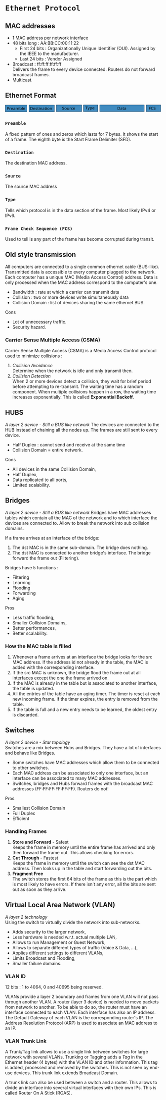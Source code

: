 # ```Ethernet Protocol```
## MAC addresses
- 1 MAC address per network interface
- 48 bits long : AA:BB:CC:00:11:22
	- First 24 bits : Organizationally Unique Identifier (OUI). Assigned by the IEEE to the manufacturer.
	- Last 24 bits : Vendor Assigned
- Broadcast : ff:ff:ff:ff:ff:ff  
	Delivers the frame to every device connected. Routers do not forward broadcast frames.
- Multicast.

## Ethernet Format
![Ethernet_Format](./Images/Ethernet_Format.svg)

### `Preamble`
A fixed pattern of ones and zeros which lasts for 7 bytes. It shows the start of a frame. The eighth byte is the Start Frame Delimiter (SFD).
### `Destination`
The destination MAC address.
### `Source`
The source MAC address
### `Type`
Tells which protocol is in the data section of the frame. Most likely IPv4 or IPv6.
### `Frame Check Sequence (FCS)`
Used to tell is any part of the frame has become corrupted during transit.

## Old style transmission
All computers are connected to a single common ethernet cable (BUS-like). Transmitted data is accessible to every computer plugged to the network. Each computer has a unique MAC (Media Access Control) address. Data is only processed when the MAC address correspond to the computer's one.
- Bandwidth : rate at which a carrier can transmit data
- Collision : two or more devices write simultaneously data
- Collision Domain : list of devices sharing the same ethernet BUS.

Cons
- Lot of unnecessary traffic.
- Security hazard.

### Carrier Sense Multiple Access (CSMA)
Carrier Sense Multiple Access (CSMA) is a Media Access Control protocol used to minimize collisions :
1. *Collision Avoidance*  
	Determine when the network is idle and only transmit then.
2. *Collision Detection*  
	When 2 or more devices detect a collision, they wait for brief period before attempting to 	re-transmit. The waiting time has a random component. When multiple collisions happen in a row, the waiting time increases exponentially. This is called **Exponential Backoff**.

## HUBS
*A layer 2 device - Still a BUS like network*
The devices are connected to the HUB instead of chaining all the nodes up. The frames are still sent to every device.
- Half Duplex : cannot send and receive at the same time
- Collision Domain = entire network.

Cons
- All devices in the same Collision Domain,
- Half Duplex,
- Data replicated to all ports,
- Limited scalability.

## Bridges
*A layer 2 device - Still a BUS like network*
Bridges have MAC addresses tables which contain all the MAC of the network and to which interface the devices are connected to. Allow to break the network into sub collision domains.

If a frame arrives at an interface of the bridge:
1. The dst MAC is in the same sub-domain. The bridge does nothing.
2. The dst MAC is connected to another bridge's interface. The bridge forward the frame out (Filtering).

Bridges have 5 functions :
- Filtering
- Learning
- Flooding
- Forwarding
- Aging

Pros
- Less traffic flooding,
- Smaller Collision Domains,
- Better performances,
- Better scalability.

### How the MAC table is filled
1. Whenever a frame arrives at an interface the bridge looks for the src MAC address. If the address id not already in the table, the MAC is added with the corresponding interface.
2. If the src MAC is unknown, the bridge flood the frame out at all interfaces except the one the frame arrived on.
3. If the MAC is already in the table but is associated to another interface, the table is updated.
4. All the entries of the table have an aging timer. The timer is reset at each new incoming frame. If the timer expires, the entry is removed from the table.
5. If the table is full and a new entry needs to be learned, the oldest entry is discarded.

## Switches
*A layer 2 device - Star topology*  
Switches are a mix between Hubs and Bridges. They have a lot of interfaces and behave like Bridges.

- Some switches have MAC addresses which allow them to be connected to other switches.
- Each MAC address can be associated to only one interface, but an interface can be associated to many MAC addresses.
- Switches, bridges and Hubs forward frames with the broadcast MAC addresses (FF:FF:FF:FF:FF:FF). Routers do not!

Pros
- Smallest Collision Domain
- Full Duplex
- Efficient

### Handling Frames
1. **Store and Forward** - Safest  
	Keeps the frame in memory until the entire frame has arrived and only then forward the frame out. This allows checking for errors.
2. **Cut Through** - Fastest  
	Keeps the frame in memory until the switch can see the dst MAC address. Then looks up in the table and start forwarding out the bits.
3. **Fragment Free**  
	The switch stores the first 64 bits of the frame as this is the part which is most likely to have errors. If there isn't any error, all the bits are sent out as soon as they arrive.

## Virtual Local Area Network (VLAN)
*A layer 2 technology*   
Using the switch to virtually divide the network into sub-networks.
- Adds security to the larger network,
- Less hardware is needed w.r.t. actual multiple LAN,
- Allows to run Management or Guest Network,
- Allows to separate different types of traffic (Voice & Data, ...),
- Applies different settings to different VLANs,
- Limits Broadcast and Flooding,
- Smaller failure domains.

### VLAN ID
12 bits : 1 to 4064, 0 and 40695 being reserved.

VLANs provide a layer 2 boundary and frames from one VLAN will not pass through another VLAN. A router (layer 3 device) is needed to move packets from network to another. To be able to do so, the router must have an interface connected to each VLAN. Each interface has also an IP address. The Default Gateway of each VLAN is the corresponding router's IP. The Address Resolution Protocol (ARP) is used to associate an MAC address to an IP.

### VLAN Trunk Link
A Trunk/Tag link allows to use a single link between switches for large network with several VLANs. Trunking or Tagging adds a *Tag* in the Ethernet header (4 bytes) with the VLAN ID and other information. This tag is added, processed and removed by the switches. This is not seen by end-use devices. This trunk link extends Broadcast Domain.

A trunk link can also be used between a switch and a router. This allows to divide an interface into several virtual interfaces with their own IPs. This is called Router On A Stick (ROAS).
